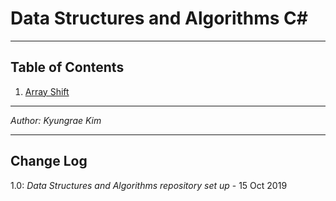 # Data Structures and Algorithms C\#
---

## Table of Contents
1. [Array Shift](https://github.com/jeremymaya/data-structures-and-algorithms-c-/tree/array-shift/challenges/ArrayShift)


---

*Author: Kyungrae Kim*

---

## Change Log
1.0: *Data Structures and Algorithms repository set up* - 15 Oct 2019